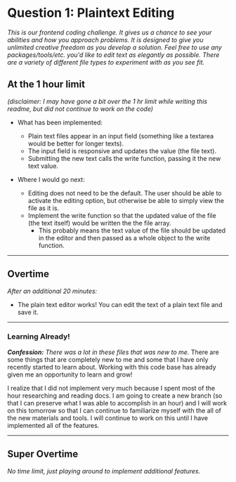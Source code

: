 # Question 1: Plaintext Editing

_This is our frontend coding challenge. It gives us a chance to see your abilities and how you approach problems. It is designed to give you unlimited creative freedom as you develop a solution. Feel free to use any packages/tools/etc. you'd like to edit text as elegantly as possible. There are a variety of different file types to experiment with as you see fit._

## At the 1 hour limit

_(disclaimer: I may have gone a bit over the 1 hr limit while writing this readme, but did not continue to work on the code)_

- What has been implemented:

  - Plain text files appear in an input field (something like a textarea would be better for longer texts).
  - The input field is responsive and updates the value (the file text).
  - Submitting the new text calls the write function, passing it the new text value.

- Where I would go next:
  - Editing does not need to be the default. The user should be able to activate the editing option, but otherwise be able to simply view the file as it is.
  - Implement the write function so that the updated value of the file (the text itself) would be written the the file array.
    - This probably means the text value of the file should be updated in the editor and then passed as a whole object to the write function.

---

## Overtime

_After an additional 20 minutes:_

- The plain text editor works! You can edit the text of a plain text file and save it.

---

### Learning Already!

_**Confession:** There was a lot in these files that was new to me._ There are some things that are completely new to me and some that I have only recently started to learn about. Working with this code base has already given me an opportunity to learn and grow!

I realize that I did not implement very much because I spent most of the hour researching and reading docs. I am going to create a new branch (so that I can preserve what I was able to accomplish in an hour) and I will work on this tomorrow so that I can continue to familiarize myself with the all of the new materials and tools. I will continue to work on this until I have implemented all of the features.

---

## Super Overtime

_No time limit, just playing around to implement additional features._
